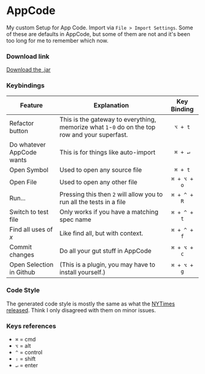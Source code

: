 AppCode
=======

My custom Setup for App Code. Import via `File > Import Settings`. Some of these are defaults in AppCode, but some of them are not and it's been too long for me to remember which now.

### Download link

[Download the .jar](https://github.com/orta/AppCode/raw/master/settings.jar)

### Keybindings


| Feature        | Explanation | Key Binding  |
| ------------- |-------------|:-----:|
| Refactor button | This is the gateway to everything, memorize what `1`-`0` do on the top row and your superfast. | `⌥ + t` |
| Do whatever AppCode wants | This is for things like auto-import | `⌘ + ↵` |
| Open Symbol | Used to open any source file | `⌘ + t` |
| Open File | Used to open any other file | `⌘ + ⌥ + o` |
| Run... | Pressing this then `2` will allow you to run all the tests in a file | `⌘ + ^ + R` |
| Switch to test file | Only works if you have a matching spec name | `⌘ + ^ + t` |
| Find all uses of _x_ | Like find all, but with context. | `⌘ + ^ + f` |
| Commit changes | Do all your gut stuff in AppCode | `⌘ + ⌥ + c` |
| Open Selection in Github |  (This is a plugin, you may have to install yourself.) | `⌘ + ⌥ + g` |


### Code Style

The generated code style is mostly the same as what the [NYTimes released](https://github.com/NYTimes/objective-c-style-guide). Think I only disagreed with them on minor issues.


### Keys references
* `⌘`  = cmd
* `⌥` = alt
* `^` = control
* `⇧` = shift
* `↵` = enter